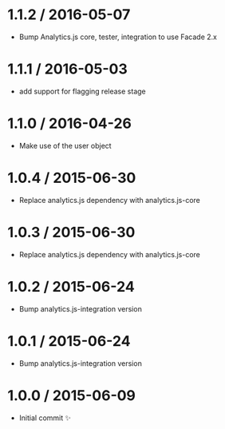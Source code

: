 1.1.2 / 2016-05-07
==================

  * Bump Analytics.js core, tester, integration to use Facade 2.x

1.1.1 / 2016-05-03
==================

  * add support for flagging release stage

1.1.0 / 2016-04-26
=================

  * Make use of the user object

1.0.4 / 2015-06-30
==================

  * Replace analytics.js dependency with analytics.js-core

1.0.3 / 2015-06-30
==================

  * Replace analytics.js dependency with analytics.js-core

1.0.2 / 2015-06-24
==================

  * Bump analytics.js-integration version

1.0.1 / 2015-06-24
==================

  * Bump analytics.js-integration version

1.0.0 / 2015-06-09
==================

  * Initial commit :sparkles:
